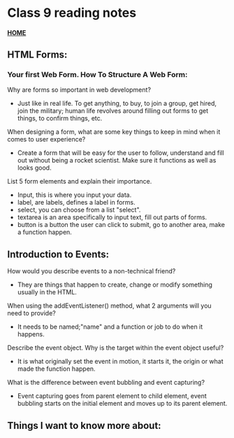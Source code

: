 # Class 9 reading notes

#### [HOME](https://cesarderio.github.io/reading-notes/)

## HTML Forms:
### Your first Web Form. How To Structure A Web Form:

Why are forms so important in web development?

* Just like in real life. To get anything, to buy, to join a group, get hired, join the military; human life revolves around filling out forms to get things, to confirm things, etc.



When designing a form, what are some key things to keep in mind when it comes to user experience?

* Create a form that will be easy for the user to follow, understand and fill out without being a rocket scientist. Make sure it functions as well as looks good.


List 5 form elements and explain their importance.

* Input, this is where you input your data.
* label, are labels, defines a label in forms.
* select, you can choose from a list "select".
* textarea is an area specifically to input text, fill out parts of forms.
* button is a button the user can click to submit, go to another area, make a function happen.


## Introduction to Events:

How would you describe events to a non-technical friend?

* They are things that happen to create, change or modify something usually in the HTML.

When using the addEventListener() method, what 2 arguments will you need to provide?

* It needs to be named;"name" and a function or job to do when it happens.


Describe the event object. Why is the target within the event object useful?

* It is what originally set the event in motion, it starts it, the origin or what made the function happen.

What is the difference between event bubbling and event capturing?

* Event capturing goes from parent element to child element, event bubbling starts on the initial element and moves up to its parent element.


## Things I want to know more about:
